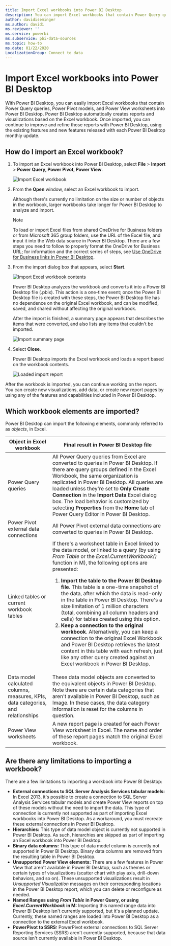 ```yaml
---
title: Import Excel workbooks into Power BI Desktop
description: You can import Excel workbooks that contain Power Query queries, Power Pivot models, and Power View worksheets into Power BI Desktop.
author: davidiseminger
ms.author: davidi
ms.reviewer: ''
ms.service: powerbi
ms.subservice: pbi-data-sources
ms.topic: how-to
ms.date: 01/22/2020
LocalizationGroup: Connect to data
---
```

# Import Excel workbooks into Power BI Desktop
With Power BI Desktop, you can easily import Excel workbooks that contain Power Query queries, Power Pivot models, and Power View worksheets into Power BI Desktop. Power BI Desktop automatically creates reports and visualizations based on the Excel workbook. Once imported, you can continue to improve and refine those reports with Power BI Desktop, using the existing features and new features released with each Power BI Desktop monthly update.

## How do I import an Excel workbook?
1. To import an Excel workbook into Power BI Desktop, select **File** > **Import** > **Power Query, Power Pivot, Power View**.

   ![Import Excel workbook](media/desktop-import-excel-workbooks/importexceltopbi_1.png)


2. From the **Open** window, select an Excel workbook to import. 

   Although there's currently no limitation on the size or number of objects in the workbook, larger workbooks take longer for Power BI Desktop to analyze and import.

   > [!NOTE]
   > To load or import Excel files from shared OneDrive for Business folders or from Microsoft 365 group folders, use the URL of the Excel file, and input it into the Web data source in Power BI Desktop. There are a few steps you need to follow to properly format the OneDrive for Business URL; for information and the correct series of steps, see [Use OneDrive for Business links in Power BI Desktop](desktop-use-onedrive-business-links.md).
   > 
   > 

3. From the import dialog box that appears, select **Start**.

   ![Import Excel workbook contents](media/desktop-import-excel-workbooks/import-excel-power-bi-5.png)


   Power BI Desktop analyzes the workbook and converts it into a Power BI Desktop file (.pbix). This action is a one-time event; once the Power BI Desktop file is created with these steps, the Power BI Desktop file has no dependence on the original Excel workbook, and can be modified, saved, and shared without affecting the original workbook.

   After the import is finished, a summary page appears that describes the items that were converted, and also lists any items that couldn't be imported.

   ![Import summary page](media/desktop-import-excel-workbooks/importexceltopbi_3.png)

4. Select **Close**. 

   Power BI Desktop imports the Excel workbook and loads a report based on the workbook contents.

   ![Loaded import report](media/desktop-import-excel-workbooks/importexceltopbi_4.png)

After the workbook is imported, you can continue working on the report. You can create new visualizations, add data, or create new report pages by using any of the features and capabilities included in Power BI Desktop.

## Which workbook elements are imported?
Power BI Desktop can import the following elements, commonly referred to as *objects*, in Excel.

| Object in Excel workbook | Final result in Power BI Desktop file |
| --- | --- |
| Power Query queries |All Power Query queries from Excel are converted to queries in Power BI Desktop. If there are query groups defined in the Excel Workbook, the same organization is replicated in Power BI Desktop. All queries are loaded unless they're set to **Only Create Connection** in the **Import Data** Excel dialog box. The load behavior is customized by selecting **Properties** from the **Home** tab of Power Query Editor in Power BI Desktop. |
| Power Pivot external data connections |All Power Pivot external data connections are converted to queries in Power BI Desktop. |
| Linked tables or current workbook tables |If there's a worksheet table in Excel linked to the data model, or linked to a query (by using *From Table* or the *Excel.CurrentWorkbook()* function in M), the following options are presented: <ol><li><b>Import the table to the Power BI Desktop file</b>. This table is a one-time snapshot of the data, after which the data is read-only in the table in Power BI Desktop. There's a size limitation of 1 million characters (total, combining all column headers and cells) for tables created using this option.</li><li><b>Keep a connection to the original workbook</b>. Alternatively, you can keep a connection to the original Excel Workbook and Power BI Desktop retrieves the latest content in this table with each refresh, just like any other query created against an Excel workbook in Power BI Desktop.</li></ul> |
| Data model calculated columns, measures, KPIs, data categories, and relationships |These data model objects are converted to the equivalent objects in Power BI Desktop. Note there are certain data categories that aren't available in Power BI Desktop, such as Image. In these cases, the data category information is reset for the columns in question. |
| Power View worksheets |A new report page is created for each Power View worksheet in Excel. The name and order of these report pages match the original Excel workbook. |

## Are there any limitations to importing a workbook?
There are a few limitations to importing a workbook into Power BI Desktop:

* **External connections to SQL Server Analysis Services tabular models:** In Excel 2013, it's possible to create a connection to SQL Server Analysis Services tabular models and create Power View reports on top of these models without the need to import the data. This type of connection is currently not supported as part of importing Excel workbooks into Power BI Desktop. As a workaround, you must recreate these external connections in Power BI Desktop.
* **Hierarchies:** This type of data model object is currently not supported in Power BI Desktop. As such, hierarchies are skipped as part of importing an Excel workbook into Power BI Desktop.
* **Binary data columns:** This type of data model column is currently not supported in Power BI Desktop. Binary data columns are removed from the resulting table in Power BI Desktop.
* **Unsupported Power View elements:** There are a few features in Power View that aren't available in Power BI Desktop, such as themes or certain types of visualizations (scatter chart with play axis, drill-down behaviors, and so on). These unsupported visualizations result in *Unsupported Visualization* messages on their corresponding locations in the Power BI Desktop report, which you can delete or reconfigure as needed.
* **Named Ranges using** ***From Table*** **in Power Query, or using** ***Excel.CurrentWorkbook*** **in M:** Importing this named range data into Power BI Desktop isn't currently supported, but it's a planned update. Currently, these named ranges are loaded into Power BI Desktop as a connection to the external Excel workbook.
* **PowerPivot to SSRS:** PowerPivot external connections to SQL Server Reporting Services (SSRS) aren't currently supported, because that data source isn't currently available in Power BI Desktop.

